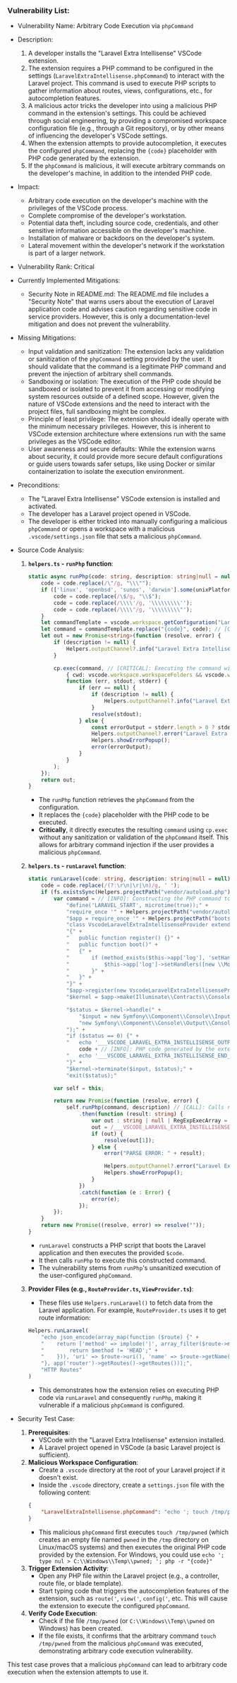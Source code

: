 ### Vulnerability List:

- Vulnerability Name: Arbitrary Code Execution via `phpCommand`

- Description:
    1. A developer installs the "Laravel Extra Intellisense" VSCode extension.
    2. The extension requires a PHP command to be configured in the settings (`LaravelExtraIntellisense.phpCommand`) to interact with the Laravel project. This command is used to execute PHP scripts to gather information about routes, views, configurations, etc., for autocompletion features.
    3. A malicious actor tricks the developer into using a malicious PHP command in the extension's settings. This could be achieved through social engineering, by providing a compromised workspace configuration file (e.g., through a Git repository), or by other means of influencing the developer's VSCode settings.
    4. When the extension attempts to provide autocompletion, it executes the configured `phpCommand`, replacing the `{code}` placeholder with PHP code generated by the extension.
    5. If the `phpCommand` is malicious, it will execute arbitrary commands on the developer's machine, in addition to the intended PHP code.

- Impact:
    - Arbitrary code execution on the developer's machine with the privileges of the VSCode process.
    - Complete compromise of the developer's workstation.
    - Potential data theft, including source code, credentials, and other sensitive information accessible on the developer's machine.
    - Installation of malware or backdoors on the developer's system.
    - Lateral movement within the developer's network if the workstation is part of a larger network.

- Vulnerability Rank: Critical

- Currently Implemented Mitigations:
    - Security Note in README.md: The README.md file includes a "Security Note" that warns users about the execution of Laravel application code and advises caution regarding sensitive code in service providers. However, this is only a documentation-level mitigation and does not prevent the vulnerability.

- Missing Mitigations:
    - Input validation and sanitization: The extension lacks any validation or sanitization of the `phpCommand` setting provided by the user. It should validate that the command is a legitimate PHP command and prevent the injection of arbitrary shell commands.
    - Sandboxing or isolation: The execution of the PHP code should be sandboxed or isolated to prevent it from accessing or modifying system resources outside of a defined scope. However, given the nature of VSCode extensions and the need to interact with the project files, full sandboxing might be complex.
    - Principle of least privilege: The extension should ideally operate with the minimum necessary privileges. However, this is inherent to VSCode extension architecture where extensions run with the same privileges as the VSCode editor.
    - User awareness and secure defaults: While the extension warns about security, it could provide more secure default configurations or guide users towards safer setups, like using Docker or similar containerization to isolate the execution environment.

- Preconditions:
    - The "Laravel Extra Intellisense" VSCode extension is installed and activated.
    - The developer has a Laravel project opened in VSCode.
    - The developer is either tricked into manually configuring a malicious `phpCommand` or opens a workspace with a malicious `.vscode/settings.json` file that sets a malicious `phpCommand`.

- Source Code Analysis:
    1. **`helpers.ts` - `runPhp` function**:
        ```typescript
        static async runPhp(code: string, description: string|null = null) : Promise<string> {
            code = code.replace(/\"/g, "\\\"");
            if (['linux', 'openbsd', 'sunos', 'darwin'].some(unixPlatforms => os.platform().includes(unixPlatforms))) {
                code = code.replace(/\$/g, "\\$");
                code = code.replace(/\\\\'/g, '\\\\\\\\\'');
                code = code.replace(/\\\\"/g, '\\\\\\\\\"');
            }
            let commandTemplate = vscode.workspace.getConfiguration("LaravelExtraIntellisense").get<string>('phpCommand') ?? "php -r \"{code}\"";
            let command = commandTemplate.replace("{code}", code); // [CRITICAL]: User-controlled phpCommand is directly used here
            let out = new Promise<string>(function (resolve, error) {
                if (description != null) {
                    Helpers.outputChannel?.info("Laravel Extra Intellisense command started: " + description);
                }

                cp.exec(command, // [CRITICAL]: Executing the command without sanitization
                    { cwd: vscode.workspace.workspaceFolders && vscode.workspace.workspaceFolders.length > 0 ? vscode.workspace.workspaceFolders[0].uri.fsPath : undefined },
                    function (err, stdout, stderr) {
                        if (err == null) {
                            if (description != null) {
                                Helpers.outputChannel?.info("Laravel Extra Intellisense Resolved: " + description);
                            }
                            resolve(stdout);
                        } else {
                            const errorOutput = stderr.length > 0 ? stderr : stdout;
                            Helpers.outputChannel?.error("Laravel Extra Intellisense Error:\n " + (description ?? '') + '\n\n' + errorOutput);
                            Helpers.showErrorPopup();
                            error(errorOutput);
                        }
                    }
                );
            });
            return out;
        }
        ```
        - The `runPhp` function retrieves the `phpCommand` from the configuration.
        - It replaces the `{code}` placeholder with the PHP code to be executed.
        - **Critically**, it directly executes the resulting `command` using `cp.exec` without any sanitization or validation of the `phpCommand` itself. This allows for arbitrary command injection if the user provides a malicious `phpCommand`.

    2. **`helpers.ts` - `runLaravel` function**:
        ```typescript
        static runLaravel(code: string, description: string|null = null) : Promise<string> {
            code = code.replace(/(?:\r\n|\r|\n)/g, ' ');
            if (fs.existsSync(Helpers.projectPath("vendor/autoload.php")) && fs.existsSync(Helpers.projectPath("bootstrap/app.php"))) {
                var command = // [INFO]: Constructing the PHP command to execute Laravel code
                    "define('LARAVEL_START', microtime(true));" +
                    "require_once '" + Helpers.projectPath("vendor/autoload.php", true) + "';" +
                    "$app = require_once '" + Helpers.projectPath("bootstrap/app.php", true) + "';" +
                    "class VscodeLaravelExtraIntellisenseProvider extends \\Illuminate\\Support\\ServiceProvider" +
                    "{" +
                    "   public function register() {}" +
                    "	public function boot()" +
                    "	{" +
                    "       if (method_exists($this->app['log'], 'setHandlers')) {" +
                    "			$this->app['log']->setHandlers([new \\Monolog\\Handler\\ProcessHandler()]);" +
                    "		}" +
                    "	}" +
                    "}" +
                    "$app->register(new VscodeLaravelExtraIntellisenseProvider($app));" +
                    "$kernel = $app->make(Illuminate\\Contracts\\Console\\Kernel::class);" +

                    "$status = $kernel->handle(" +
                        "$input = new Symfony\\Component\\Console\\Input\\ArgvInput," +
                        "new Symfony\\Component\\Console\\Output\\ConsoleOutput" +
                    ");" +
                    "if ($status == 0) {" +
                    "	echo '___VSCODE_LARAVEL_EXTRA_INSTELLISENSE_OUTPUT___';" +
                        code + // [INFO]: PHP code generated by the extension
                    "	echo '___VSCODE_LARAVEL_EXTRA_INSTELLISENSE_END_OUTPUT___';" +
                    "}" +
                    "$kernel->terminate($input, $status);" +
                    "exit($status);"

                var self = this;

                return new Promise(function (resolve, error) {
                    self.runPhp(command, description) // [CALL]: Calls runPhp to execute the constructed command
                        .then(function (result: string) {
                            var out : string | null | RegExpExecArray = result;
                            out = /___VSCODE_LARAVEL_EXTRA_INSTELLISENSE_OUTPUT___(.*)___VSCODE_LARAVEL_EXTRA_INSTELLISENSE_END_OUTPUT___/g.exec(out);
                            if (out) {
                                resolve(out[1]);
                            } else {
                                error("PARSE ERROR: " + result);

                                Helpers.outputChannel?.error("Laravel Extra Intellisense Parse Error:\n " + (description ?? '') + '\n\n' + result);
                                Helpers.showErrorPopup();
                            }
                        })
                        .catch(function (e : Error) {
                            error(e);
                        });
                });
            }
            return new Promise((resolve, error) => resolve(""));
        }
        ```
        - `runLaravel` constructs a PHP script that boots the Laravel application and then executes the provided `$code`.
        - It then calls `runPhp` to execute this constructed command.
        - The vulnerability stems from `runPhp`'s unsanitized execution of the user-configured `phpCommand`.

    3. **Provider Files (e.g., `RouteProvider.ts`, `ViewProvider.ts`)**:
        - These files use `Helpers.runLaravel()` to fetch data from the Laravel application. For example, `RouteProvider.ts` uses it to get route information:
        ```typescript
        Helpers.runLaravel(
            "echo json_encode(array_map(function ($route) {" +
            "    return ['method' => implode('|', array_filter($route->methods(), function ($method) {" +
            "        return $method != 'HEAD';" +
            "    })), 'uri' => $route->uri(), 'name' => $route->getName(), 'action' => str_replace('App\\\\Http\\\\Controllers\\\\', '', $route->getActionName()), 'parameters' => $route->parameterNames()];" +
            "}, app('router')->getRoutes()->getRoutes()));",
            "HTTP Routes"
        )
        ```
        - This demonstrates how the extension relies on executing PHP code via `runLaravel` and consequently `runPhp`, making it vulnerable if a malicious `phpCommand` is configured.

- Security Test Case:
    1. **Prerequisites**:
        - VSCode with the "Laravel Extra Intellisense" extension installed.
        - A Laravel project opened in VSCode (a basic Laravel project is sufficient).
    2. **Malicious Workspace Configuration**:
        - Create a `.vscode` directory at the root of your Laravel project if it doesn't exist.
        - Inside the `.vscode` directory, create a `settings.json` file with the following content:
        ```json
        {
            "LaravelExtraIntellisense.phpCommand": "echo '; touch /tmp/pwned; '; php -r \"{code}\""
        }
        ```
        - This malicious `phpCommand` first executes `touch /tmp/pwned` (which creates an empty file named `pwned` in the `/tmp` directory on Linux/macOS systems) and then executes the original PHP code provided by the extension. For Windows, you could use `echo '; type nul > C:\\Windows\\Temp\\pwned; '; php -r "{code}"`
    3. **Trigger Extension Activity**:
        - Open any PHP file within the Laravel project (e.g., a controller, route file, or blade template).
        - Start typing code that triggers the autocompletion features of the extension, such as `route('`, `view('`, `config('`, etc. This will cause the extension to execute the configured `phpCommand`.
    4. **Verify Code Execution**:
        - Check if the file `/tmp/pwned` (or `C:\\Windows\\Temp\\pwned` on Windows) has been created.
        - If the file exists, it confirms that the arbitrary command `touch /tmp/pwned` from the malicious `phpCommand` was executed, demonstrating arbitrary code execution vulnerability.

This test case proves that a malicious `phpCommand` can lead to arbitrary code execution when the extension attempts to use it.
